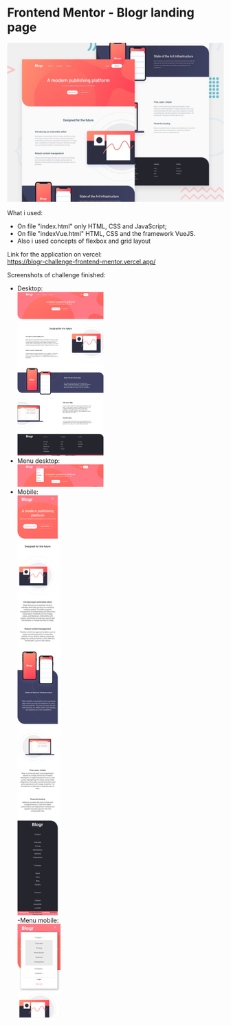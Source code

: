 # Frontend Mentor - Blogr landing page

![Design preview for the Blogr landing page coding challenge](./design/desktop-preview.jpg)

What i used:
- On file "index.html" only HTML, CSS and JavaScript;
- On file "indexVue.html" HTML, CSS and the framework VueJS.
- Also i used concepts of flexbox and grid layout 

Link for the application on vercel:  
https://blogr-challenge-frontend-mentor.vercel.app/

Screenshots of challenge finished:
- Desktop:  
[<img src="./images/finished/desktop.png" width="200"/>](./images/finished/desktop.png)  
- Menu desktop:  
[<img src="./images/finished/header.png" width="200"/>](./images/finished/header.png)  
- Mobile:   
[<img src="./images/finished/mobile.png" width="100"/>](./images/finished/mobile.png)  
-Menu mobile:  
[<img src="./images/finished/header-mobile.png" width="100"/>](images/finished/header-mobile.png)
